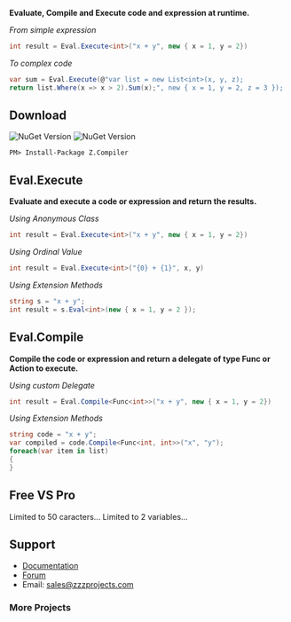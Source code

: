 
**Evaluate, Compile and Execute code and expression at runtime.**

*From simple expression*
```csharp
int result = Eval.Execute<int>("x + y", new { x = 1, y = 2})
```
*To complex code*
```csharp
var sum = Eval.Execute(@"var list = new List<int>(x, y, z);
return list.Where(x => x > 2).Sum(x);", new { x = 1, y = 2, z = 3 });
```

## Download
![NuGet Version](https://img.shields.io/nuget/v/Z.Compiler.svg?style=flat-square)
![NuGet Version](https://img.shields.io/nuget/dt/Z.Compiler.svg?link=http%3A%2F%2Fabc.xyz&link=http%3A%2F%2Fabc.xyz)

```
PM> Install-Package Z.Compiler
```

## Eval.Execute
**Evaluate and execute a code or expression and return the results.**

*Using Anonymous Class*
```csharp
int result = Eval.Execute<int>("x + y", new { x = 1, y = 2})
```

*Using Ordinal Value*
```csharp
int result = Eval.Execute<int>("{0} + {1}", x, y)
```

*Using Extension Methods*
```csharp
string s = "x + y";
int result = s.Eval<int>(new { x = 1, y = 2 });
```

## Eval.Compile
**Compile the code or expression and return a delegate of type Func or Action to execute.**

*Using custom Delegate*
```csharp
int result = Eval.Compile<Func<int>>("x + y", new { x = 1, y = 2})
```

*Using Extension Methods*
```csharp
string code = "x + y";
var compiled = code.Compile<Func<int, int>>("x", "y");
foreach(var item in list)
{
}
```

## Free VS Pro
Limited to 50 caracters...
Limited to 2 variables...


## Support
- [Documentation](https://zzzprojects.uservoice.com/forums/327759-eval-expression-net)
- [Forum](https://zzzprojects.uservoice.com/forums/327759-eval-expression-net)
- Email: [sales@zzzprojects.com](sales@zzzprojects.com)

### More Projects

